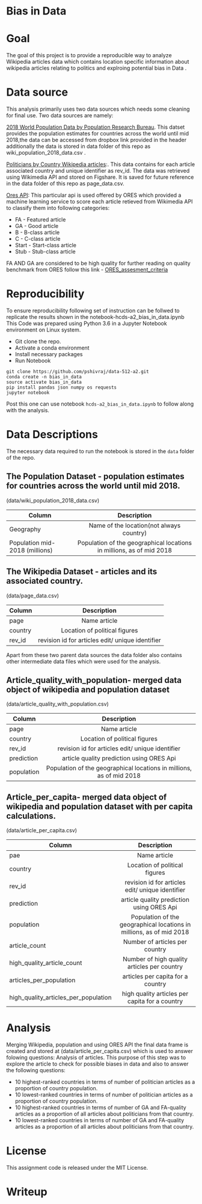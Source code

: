 # Bias in Data

# Goal
The goal of this project is to provide a reproducible way to analyze Wikipedia articles data which contains location specific information about wikipedia articles relating to politics and explroing potential bias in Data .

# Data source

This analysis primarily uses two data sources which needs some cleaning for final use. Two data sources are namely:

[2018 World Population Data by Population Research Bureau](https://www.dropbox.com/s/5u7sy1xt7g0oi2c/WPDS_2018_data.csv?dl=0). This datset  provides the population estimates for countries across the world until mid 2018,the data can be accessed from dropbox link provided in the header additionally the data is stored in data folder of this repo as  wiki_population_2018_data.csv .

[Politicians by Country Wikipedia articles](https://figshare.com/articles/Untitled_Item/5513449):. This data contains for each article associated country and unique identifier as rev_id. The data was retrieved using Wikimedia API and stored on Figshare. It is saved for future reference in the data folder of this repo as page_data.csv.

[Ores API](https://www.mediawiki.org/wiki/ORES): This particular api is used offered by ORES which provided a machine learning service to score each article retieved from Wikimedia API to classify them into following categories:
 - FA - Featured article
 - GA - Good article
 - B - B-class article
 - C - C-class article
 - Start - Start-class article
 - Stub - Stub-class article

FA AND GA are considered to be high quality for further reading on quality benchmark from ORES follow this link - [ORES_assesment_criteria](https://en.wikipedia.org/wiki/Wikipedia:Content_assessment#Grades)

# Reproducibility

To ensure reproducibility following set of instruction can be follwed to replicate the results shown in the notebook-hcds-a2_bias_in_data.ipynb
This Code was prepared using Python 3.6 in a Jupyter Notebook environment on Linux system.
 -  Git clone the repo.
 -  Activate a conda environment
 -  Install necessary packages
 -  Run Notebook
```
git clone https://github.com/pshivraj/data-512-a2.git
conda create -n bias_in_data
source activate bias_in_data
pip install pandas json numpy os requests
jupyter notebook 
```

Post this one can use notebook ```hcds-a2_bias_in_data.ipynb``` to follow along with the analysis.

# Data Descriptions

The necessary data required to run the notebook is stored in the ```data``` folder of the repo.

## The  Population Dataset - population estimates for countries across the world until mid 2018.
(data/wiki_population_2018_data.csv)

| Column        | Description
| ------------- |:-------------:|
| Geography     | Name of the location(not always country) |
| Population mid-2018 (millions)      | Population of the geographical locations in millions, as of mid 2018   |

## The Wikipedia Dataset  - articles and its associated country.
(data/page_data.csv)

| Column        | Description
| ------------- |:-------------:|
| page     | Name article |
| country      | Location of political figures    |
| rev_id      | revision id for articles edit/ unique identifier  |

Apart from these two parent data sources the data folder also contains other intermediate data files which were used for the analysis.

 ## Article_quality_with_population- merged data object of wikipedia and population dataset
 (data/article_quality_with_population.csv)
 
 | Column        | Description
| ------------- |:-------------:|
| page     | Name article |
| country      | Location of political figures    |
| rev_id      | revision id for articles edit/ unique identifier  |
| prediction      | article quality prediction using ORES Api |
| population      | Population of the geographical locations in millions, as of mid 2018  |

## Article_per_capita- merged data object of wikipedia and population dataset with per capita calculations.
 (data/article_per_capita.csv)

 | Column        | Description
| ------------- |:-------------:|
| pae     | Name article |
| country      | Location of political figures    |
| rev_id      | revision id for articles edit/ unique identifier  |
| prediction      | article quality prediction using ORES Api |
| population      | Population of the geographical locations in millions, as of mid 2018  |
| article_count      | Number of articles per country    |
| high_quality_article_count      | Number of high quality articles per country   |
| articles_per_population      | articles per capita for a country |
| high_quality_articles_per_population      | high quality articles per capita for a country   |

# Analysis
Merging Wikipedia, population and using ORES API the final data frame is created and stored at (data/article_per_capita.csv) which is used to answer folowing questions:
Analysis of articles. This purpose of this step was to explore the article to check for possible biases in data and also to answer the following questions:
 - 10 highest-ranked countries in terms of number of politician articles as a proportion of country population.
 - 10 lowest-ranked countries in terms of number of politician articles as a proportion of country population.
 - 10 highest-ranked countries in terms of number of GA and FA-quality articles as a proportion of all articles about politicians from that country.
 - 10 lowest-ranked countries in terms of number of GA and FA-quality articles as a proportion of all articles about politicians from that country.

# License
This assignment code is released under the MIT License.

# Writeup



